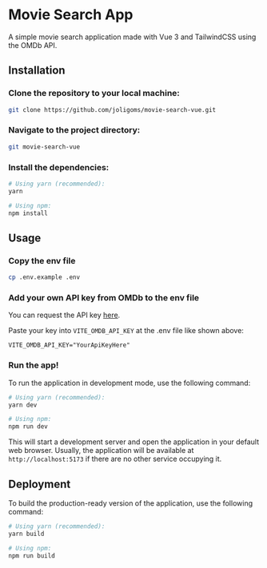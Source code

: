 # Movie Search App

A simple movie search application made with Vue 3 and TailwindCSS using the OMDb API.

## Installation

### Clone the repository to your local machine:
  ```sh
  git clone https://github.com/joligoms/movie-search-vue.git
  ```

### Navigate to the project directory:
  ```sh
  git movie-search-vue
  ```

### Install the dependencies:
  ```sh
  # Using yarn (recommended):
  yarn

  # Using npm:
  npm install
  ```

## Usage

### Copy the env file
  ```sh
  cp .env.example .env
  ```

### Add your own API key from OMDb to the env file

You can request the API key [here](http://www.omdbapi.com/apikey.aspx).

Paste your key into ```VITE_OMDB_API_KEY``` at the .env file like shown above:
```
VITE_OMDB_API_KEY="YourApiKeyHere"
```

### Run the app!

To run the application in development mode, use the following command:

  ```sh
  # Using yarn (recommended):
  yarn dev

  # Using npm:
  npm run dev
  ```
This will start a development server and open the application in your default web browser. Usually, the application will be available at ```http://localhost:5173``` if there are no other service occupying it.

## Deployment

To build the production-ready version of the application, use the following command:

  ```sh
  # Using yarn (recommended):
  yarn build

  # Using npm:
  npm run build
  ```

